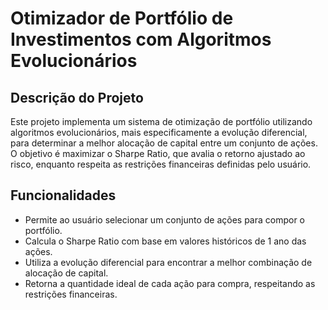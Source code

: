 # Otimizador de Portfólio de Investimentos com Algoritmos Evolucionários

## Descrição do Projeto

Este projeto implementa um sistema de otimização de portfólio utilizando algoritmos evolucionários, mais especificamente a evolução diferencial, para determinar a melhor alocação de capital entre um conjunto de ações. O objetivo é maximizar o Sharpe Ratio, que avalia o retorno ajustado ao risco, enquanto respeita as restrições financeiras definidas pelo usuário.

## Funcionalidades

* Permite ao usuário selecionar um conjunto de ações para compor o portfólio.
* Calcula o Sharpe Ratio com base em valores históricos de 1 ano das ações.
* Utiliza a evolução diferencial para encontrar a melhor combinação de alocação de capital.
* Retorna a quantidade ideal de cada ação para compra, respeitando as restrições financeiras.
